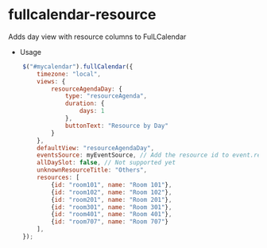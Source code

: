 fullcalendar-resource
=====================
Adds day view with resource columns to FulLCalendar

* Usage
```javascript
	$("#mycalendar").fullCalendar({
		timezone: "local",
		views: {
			resourceAgendaDay: {
				type: "resourceAgenda",
				duration: {
					days: 1
				},
				buttonText: "Resource by Day"
			}
		},
		defaultView: "resourceAgendaDay",
		eventsSource: myEventSource, // Add the resource id to event.resource as number/string
		allDaySlot: false, // Not supported yet
		unknownResourceTitle: "Others",
		resources: [
			{id: "room101", name: "Room 101"},
			{id: "room102", name: "Room 102"},
			{id: "room201", name: "Room 201"},
			{id: "room301", name: "Room 301"},
			{id: "room401", name: "Room 401"},
			{id: "room707", name: "Room 707"}
		],
	});
```
